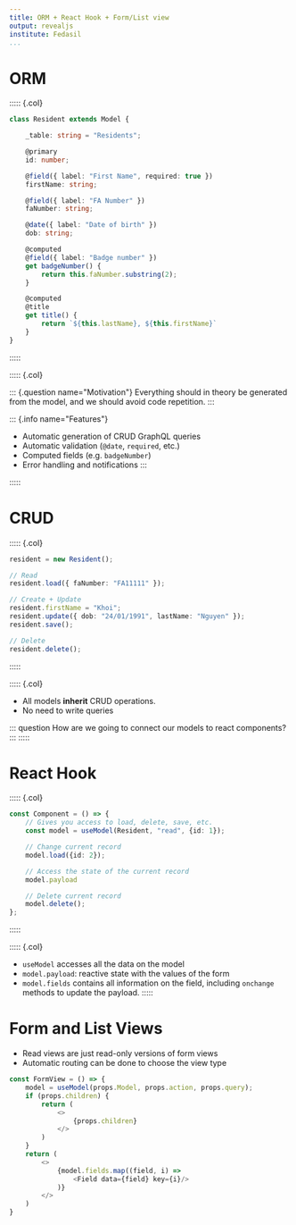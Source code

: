 ```yaml
---
title: ORM + React Hook + Form/List view
output: revealjs
institute: Fedasil
...
```


# ORM

::::: {.col}
~~~ typescript
class Resident extends Model {

    _table: string = "Residents";

    @primary
    id: number;

    @field({ label: "First Name", required: true })
    firstName: string;

    @field({ label: "FA Number" })
    faNumber: string;

    @date({ label: "Date of birth" })
    dob: string;

    @computed
    @field({ label: "Badge number" })
    get badgeNumber() {
        return this.faNumber.substring(2);
    }

    @computed
    @title
    get title() {
        return `${this.lastName}, ${this.firstName}`
    }
}
~~~
:::::

::::: {.col}

::: {.question name="Motivation"}
Everything should in theory be generated from the model,
and we should avoid code repetition.
:::

::: {.info name="Features"}
- Automatic generation of CRUD GraphQL queries
- Automatic validation (`@date`, `required`, etc.)
- Computed fields (e.g. `badgeNumber`)
- Error handling and notifications
:::

:::::

# CRUD

::::: {.col}
~~~ typescript
resident = new Resident();

// Read
resident.load({ faNumber: "FA11111" });

// Create + Update
resident.firstName = "Khoi";
resident.update({ dob: "24/01/1991", lastName: "Nguyen" });
resident.save();

// Delete
resident.delete();
~~~
:::::

::::: {.col}
- All models **inherit** CRUD operations.
- No need to write queries

::: question
How are we going to connect our models to react components?
:::
:::::

# React Hook

::::: {.col}
~~~ typescript
const Component = () => {
    // Gives you access to load, delete, save, etc.
    const model = useModel(Resident, "read", {id: 1});

    // Change current record
    model.load({id: 2});

    // Access the state of the current record
    model.payload

    // Delete current record
    model.delete();
};
~~~
:::::

::::: {.col}
- `useModel` accesses all the data on the model
- `model.payload`: reactive state with the values of the form
- `model.fields` contains all information on the field,
  including `onchange` methods to update the payload.
:::::

# Form and List Views

- Read views are just read-only versions of form views
- Automatic routing can be done to choose the view type

~~~ typescript
const FormView = () => {
    model = useModel(props.Model, props.action, props.query);
    if (props.children) {
        return (
            <>
                {props.children}
            </>
        )
    }
    return (
        <>
            {model.fields.map((field, i) =>
                <Field data={field} key={i}/>
            )}
        </>
    )
}
~~~


